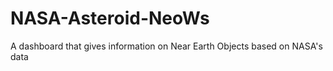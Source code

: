 # NASA-Asteroid-NeoWs
A dashboard that gives information on Near Earth Objects based on NASA's data
